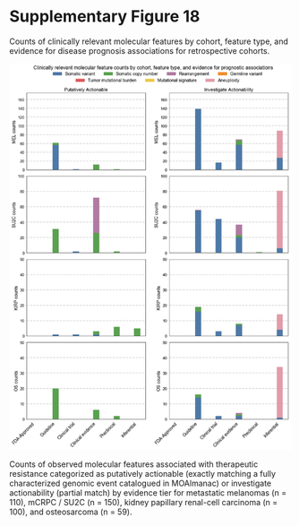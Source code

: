 # Supplementary Figure 18
Counts of clinically relevant molecular features by cohort, feature type, and evidence for disease prognosis associations for retrospective cohorts.

![Supplementary Figure 18](supplementary-figure-18.png)

Counts of observed molecular features associated with therapeutic resistance categorized as putatively actionable (exactly matching a fully characterized genomic event catalogued in MOAlmanac) or investigate actionability (partial match) by evidence tier for metastatic melanomas (n = 110), mCRPC / SU2C (n = 150), kidney papillary renal-cell carcinoma (n = 100), and osteosarcoma (n = 59).
